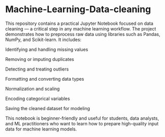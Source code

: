 # Machine-Learning-Data-cleaning
This repository contains a practical Jupyter Notebook focused on data cleaning — a critical step in any machine learning workflow. The project demonstrates how to preprocess raw data using libraries such as Pandas, NumPy, and Scikit-learn. It includes:

Identifying and handling missing values

Removing or imputing duplicates

Detecting and treating outliers

Formatting and converting data types

Normalization and scaling

Encoding categorical variables

Saving the cleaned dataset for modeling

This notebook is beginner-friendly and useful for students, data analysts, and ML practitioners who want to learn how to prepare high-quality input data for machine learning models.

